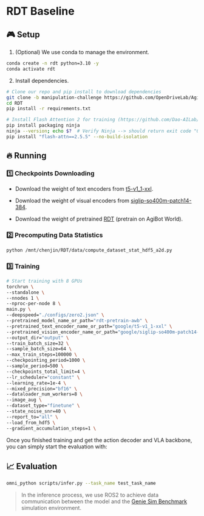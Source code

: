 # RDT Baseline

## :video_game: Setup <a name="installation"></a>

1. (Optional) We use conda to manage the environment.

```bash
conda create -n rdt python=3.10 -y
conda activate rdt
```

2. Install dependencies.

```bash
# Clone our repo and pip install to download dependencies
git clone -b manipulation-challenge https://github.com/OpenDriveLab/AgiBot-World.git
cd RDT
pip install -r requirements.txt

# Install Flash Attention 2 for training (https://github.com/Dao-AILab/flash-attention)
pip install packaging ninja
ninja --version; echo $?  # Verify Ninja --> should return exit code "0"
pip install "flash-attn==2.5.5" --no-build-isolation
```

## :fire: Running

### :one: Checkpoints Downloading
- Download the weight of text encoders from <td><a href="https://huggingface.co/google/t5-v1_1-xxl/tree/main">t5-v1_1-xxl</a></td>.

- Download the weight of visual encoders from <td><a href="https://huggingface.co/google/siglip-so400m-patch14-384">siglip-so400m-patch14-384</a></td>.

- Download the weight of pretrained <td><a href="https://huggingface.co/OpenDriveLab-org/rdt-iros-manipulation-challenge-baseline/tree/main/awb-pretrained">RDT</a></td> (pretrain on AgiBot World).

### :two: Precomputing Data Statistics
```bash
python /mnt/chenjin/RDT/data/compute_dataset_stat_hdf5_a2d.py
```

### :three: Training

```bash
# Start training with 8 GPUs
torchrun \
--standalone \
--nnodes 1 \
--nproc-per-node 8 \    
main.py \
--deepspeed="./configs/zero2.json" \
--pretrained_model_name_or_path="rdt-pretrain-awb" \
--pretrained_text_encoder_name_or_path="google/t5-v1_1-xxl" \
--pretrained_vision_encoder_name_or_path="google/siglip-so400m-patch14-384" \
--output_dir="output" \
--train_batch_size=32 \
--sample_batch_size=64 \
--max_train_steps=100000 \
--checkpointing_period=1000 \
--sample_period=500 \
--checkpoints_total_limit=4 \
--lr_scheduler="constant" \
--learning_rate=1e-4 \
--mixed_precision="bf16" \
--dataloader_num_workers=8 \
--image_aug \
--dataset_type="finetune" \
--state_noise_snr=40 \
--report_to="all" \
--load_from_hdf5 \
--gradient_accumulation_steps=1 \
```

Once you finished training and get the action decoder and VLA backbone, you can simply start the evaluation with:

## :chart_with_upwards_trend: Evaluation
```bash
omni_python scripts/infer.py --task_name test_task_name
```
> In the inference process, we use ROS2 to achieve data communication between the model and the <td><a href="https://github.com/AgibotTech/genie_sim">Genie Sim Benchmark</a></td> simulation environment.
